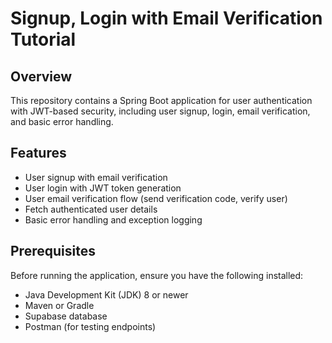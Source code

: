 # Signup, Login with Email Verification Tutorial

## Overview

This repository contains a Spring Boot application for user authentication with JWT-based security, including user signup, login, email verification, and basic error handling.

## Features

- User signup with email verification
- User login with JWT token generation
- User email verification flow (send verification code, verify user)
- Fetch authenticated user details
- Basic error handling and exception logging

## Prerequisites

Before running the application, ensure you have the following installed:

- Java Development Kit (JDK) 8 or newer
- Maven or Gradle
- Supabase database
- Postman (for testing endpoints)
